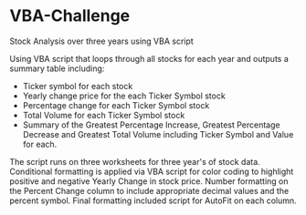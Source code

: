# VBA-Challenge
Stock Analysis over three years using VBA script

Using VBA script that loops through all stocks for each year and outputs a summary table including:
  - Ticker symbol for each stock
  - Yearly change price for the each Ticker Symbol stock
  - Percentage change for each Ticker Symbol stock
  - Total Volume for each Ticker Symbol stock
  - Summary of the Greatest Percentage Increase, Greatest Percentage Decrease and Greatest Total Volume including Ticker Symbol and Value for each.

The script runs on three worksheets for three year's of stock data.
Conditional formatting is applied via VBA script for color coding to highlight positive and negative Yearly Change in stock price. Number formatting on the Percent Change column to include appropriate decimal values and the percent symbol. Final formatting included script for AutoFit on each column.
